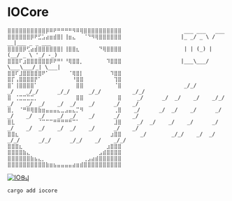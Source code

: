 # IOCore

>


```
⣿⣿⣿⣿⣿⣿⣿⣿⣿⣿⡿⠿⠟⠛⠛⠛⠛⠻⠿⢿⣿⣿⣿⣿⣿⣿⣿⣿⣿⣿                    ___ ___   ___
⣿⣿⣿⣿⣿⣿⡿⠟⣋⣡⣴⣶⣾⣿⡇⢸⣶⣄⠀⠀⠈⠙⠻⢿⣿⣿⣿⣿⣿⣿                   |_ _/ _ \ / __|___ _ _ ___
⣿⣿⣿⣿⡿⢋⣴⣾⣿⣿⣿⣿⣿⣿⡇⢸⣿⣿⣆⠀⠀⠀⠀⠀⠙⢿⣿⣿⣿⣿                    | | (_) | (__/ _ \ '_/ -_)
⣿⣿⣿⠏⣰⣿⣿⣿⣿⣿⣿⡿⠟⠛⠃⠘⢿⣿⣿⡀⠀⠀⠀⠀⠀⠀⠹⣿⣿⣿                   |___\___/ \___\___/_| \___|
⣿⣿⠏⣸⣿⣿⣿⣿⣿⠟⠁⠀⠀⠀⠀⠀⠈⢿⣿⡇⠀⠀⠀⠀⠀⠀⠀⠹⣿⣿
⣿⡏⢠⣿⣿⣿⣿⡟⠁⠀⠀⠀⠀⠀⠀⠀⠀⠘⣿⣿⠀⠀⠀⠀⠀⠀⠀⠀⢹⣿
⣿⠁⢸⣿⣿⣿⣿⠁⠀⠀⠀⠀⠀⠀⠀⠀⠀⠀⣿⣿⠀⠀⠀⠀⠀⠀⠀⠀⠈⣿                    _/_/        _/    _/_/      _/_/      _/_/          _/_/
⣿⠀⢈⣉⣉⣉⣉⡀⠀⠀⠀⠀⠀⠀⠀⠀⠀⠀⣿⣿⠀⠀⠀⠀⠀⠀⠀⠀⠀⣿     _/      _/  _/    _/    _/_/  _/    _/  _/    _/  _/    _/      _/    _/
⣿⡀⠀⠈⠛⠿⢿⣿⣷⣶⣤⣤⣤⣄⣀⣠⣤⣄⡉⠻⠀⠀⠀⠀⠀⠀⠀⠀⢀⣿    _/      _/  _/    _/      _/  _/    _/  _/    _/  _/    _/      _/    _/
⣿⣇⠀⠀⠀⠀⠀⠀⠈⠉⠉⠉⠛⠛⠛⠛⠛⠉⠁⠀⠀⠀⠀⠀⠀⠀⠀⠀⣸⣿     _/  _/    _/    _/      _/  _/    _/  _/    _/  _/    _/      _/    _/
⣿⣿⣆⠀⠀⠀⠀⠀⠀⠀⠀⠀⠀⠀⠀⠀⠀⠀⠀⠀⠀⠀⠀⠀⠀⠀⠀⣰⣿⣿      _/        _/_/    _/  _/    _/_/      _/_/      _/_/    _/    _/_/
⣿⣿⣿⣆⠀⠀⠀⠀⠀⠀⠀⠀⠀⠀⠀⠀⠀⠀⠀⠀⠀⠀⠀⠀⠀⠀⣰⣿⣿⣿
⣿⣿⣿⣿⣷⣄⠀⠀⠀⠀⠀⠀⠀⠀⠀⠀⠀⠀⠀⠀⠀⠀⠀⠀⣠⣾⣿⣿⣿⣿
⣿⣿⣿⣿⣿⣿⣷⣦⣄⡀⠀⠀⠀⠀⠀⠀⠀⠀⠀⠀⢀⣠⣴⣾⣿⣿⣿⣿⣿⣿
⣿⣿⣿⣿⣿⣿⣿⣿⣿⣿⣷⣶⣦⣤⣤⣤⣤⣴⣶⣾⣿⣿⣿⣿⣿⣿⣿⣿⣿⣿
```


[![IOՑ𐔙](https://github.com/gabrielfalcao/iocore/actions/workflows/zap.yml/badge.svg)](https://github.com/gabrielfalcao/iocore/actions/workflows/zap.yml)



```bash
cargo add iocore
```
